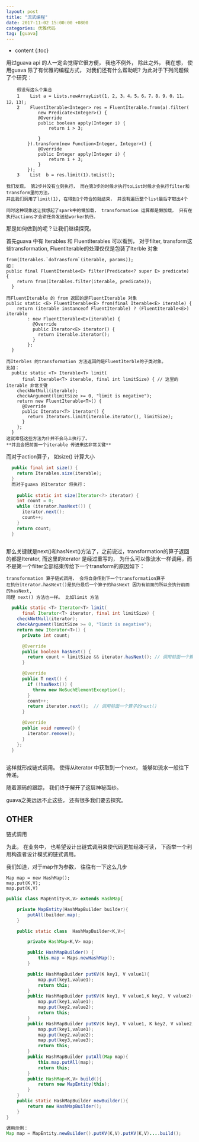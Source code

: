 ```yaml
---
layout: post
title: "流式编程"
date: 2017-11-02 15:00:00 +0800
categories: 优雅代码
tag: [guava]
---
```

* content
{:toc}


用过guava api 的人一定会觉得它很方便， 我也不例外， 除此之外， 我在想， 使用guava 除了有优雅的编程方式， 对我们还有什么帮助呢? 
为此对于下列问题做了个研究：

<!-- more -->
```
    假设有这么个集合
    1    List a = Lists.newArrayList(1, 2, 3，4，5，6，7，8，9，0，11，12，13); 
    2    FluentIterable<Integer> res = FluentIterable.from(a).filter(
            new Predicate<Integer>() {
            @Override
            public boolean apply(Integer i) {
                return i > 3;

            }
        }).transform(new Function<Integer, Integer>() {
            @Override
            public Integer apply(Integer i) {
                return i + 3;
            }
        });
    3    List  b = res.limit(1).toList();

```

    我们发现， 第2步并没有立刻执行， 而在第3步的时候才执行toList时候才会执行filter和transform里的方法。
    并且我们调用了limit(1), 在得到1个符合的就结束， 并没有遍历整个list最后才取出4个
    
    同时这种现象这让我想起了spark中的懒加载， transformation 运算都是懒加载， 只有在执行actions才会讲任务发送给worker执行。
    
    
那是如何做到的呢？让我们继续探究。

首先guava 中有 Iterables 和 FluentIterables 
可以看到， 对于filter, transform这些transformation, 
FluentIterable的处理仅仅是包装了Iterble 对象
```
from(Iterables.`doTransform`(iterable, params));
如： 
public final FluentIterable<E> filter(Predicate<? super E> predicate) {
    return from(Iterables.filter(iterable, predicate));
  }
  
而FluentIterable 的 from 返回的是FluentIterable 对象
public static <E> FluentIterable<E> from(final Iterable<E> iterable) {
    return (iterable instanceof FluentIterable) ? (FluentIterable<E>) iterable
        : new FluentIterable<E>(iterable) {
          @Override
          public Iterator<E> iterator() {
            return iterable.iterator();
          }
        };
  }
  
而Iterbles 的transformation 方法返回的是FluentIterble的子类对象。 
比如： 
  public static <T> Iterable<T> limit(
      final Iterable<T> iterable, final int limitSize) { // 这里的iterable 非常关键
    checkNotNull(iterable);
    checkArgument(limitSize >= 0, "limit is negative");
    return new FluentIterable<T>() {
      @Override
      public Iterator<T> iterator() {
        return Iterators.limit(iterable.iterator(), limitSize);
      }
    };
  }
这就难怪这些方法为什并不会马上执行了。
**并且会把前面一个iterable 传进来这非常关键**

```

而对于action算子， 如size() 计算大小
```java
  public final int size() {
    return Iterables.size(iterable);
  }
  而对于guava 的Iterator 将执行：
  
    public static int size(Iterator<?> iterator) {
    int count = 0;
    while (iterator.hasNext()) {
      iterator.next();
      count++;
    }
    return count;
  }
  
```

那么关键就是next()和hasNext()方法了，之前说过，transformation的算子返回的都是Iterator, 而这里的iterator 是经过重写的， 
为什么可以像流水一样调用，而不是第一个filter全部结束传给下一个transform的原因如下：
    
    transformation 算子链式调用， 会将自身传到下一个transformation算子
    在执行iterator.hasNext()是执行最后一个算子的hasNext 因为有前面的所以会执行前面的hasNext,
    同理 next() 方法也一样。 比如limit 方法
```java
  public static <T> Iterator<T> limit(
      final Iterator<T> iterator, final int limitSize) {
    checkNotNull(iterator);
    checkArgument(limitSize >= 0, "limit is negative");
    return new Iterator<T>() {
      private int count;

      @Override
      public boolean hasNext() {
        return count < limitSize && iterator.hasNext(); // 调用前面一个算子的hasNext()
      }

      @Override
      public T next() {
        if (!hasNext()) {
          throw new NoSuchElementException();
        }
        count++;
        return iterator.next();  // 调用前面一个算子的next()
      }

      @Override
      public void remove() {
        iterator.remove();
      }
    };
  }
 
```

这样就形成链式调用。 使得从iterator 中获取到一个next， 能够如流水一般往下传递。


随着源码的跟踪， 我们终于解开了这层神秘面纱。 

guava之美远远不止这些， 还有很多我们要去探究。
    



## OTHER
链式调用

为此， 在业务中， 也希望设计出链式调用来使代码更加经凑可读， 下面举一个利用构造者设计模式的链式调用。

我们知道，对于map作为参数， 往往有一下这么几步
```
Map map = new HashMap();
map.put(K,V);
map.put(K,V)
```

```java
public class MapEntity<K,V> extends HashMap{

    private MapEntity(HashMapBuilder builder){
        putAll(builder.map);
    }

    public static class  HashMapBuilder<K,V>{

        private HashMap<K,V> map;

        public HashMapBuilder() {
            this.map = Maps.newHashMap();
        }

        public HashMapBuilder putKV(K key1, V value1){
            map.put(key1,value1);
            return this;
        }
        public HashMapBuilder putKV(K key1, V value1,K key2, V value2){
            map.put(key1,value1);
            map.put(key2,value2);
            return this;
        }
        public HashMapBuilder putKV(K key1, V value1, K key2, V value2, K key3, V value3){
            map.put(key1,value1);
            map.put(key2,value2);
            map.put(key3,value3);
            return this;
        }
        public HashMapBuilder putAll(Map map){
            this.map.putAll(map);
            return this;
        }
        public HashMap<K,V> build(){
            return new MapEntity(this);
        }
    }
    public static HashMapBuilder newBuilder(){
        return new HashMapBuilder();
    }
}

调用示例：
Map map = MapEntity.newBuilder().putKV(K,V).putKV(K,V)....build();

```